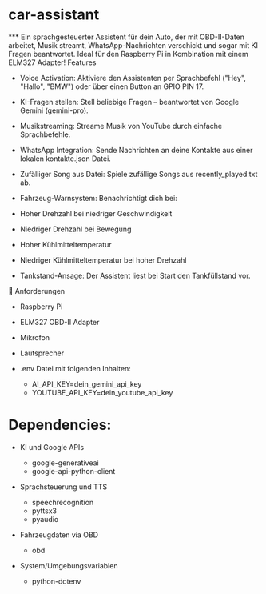 # car-assistant
*** Ein sprachgesteuerter Assistent für dein Auto, der mit OBD-II-Daten arbeitet, Musik streamt,
WhatsApp-Nachrichten verschickt und sogar mit KI Fragen beantwortet.
Ideal für den Raspberry Pi in Kombination mit einem ELM327 Adapter!
Features
* Voice Activation: Aktiviere den Assistenten per Sprachbefehl ("Hey", "Hallo", "BMW") oder über einen Button an GPIO PIN 17.

* KI-Fragen stellen: Stell beliebige Fragen – beantwortet von Google Gemini (gemini-pro).

* Musikstreaming: Streame Musik von YouTube durch einfache Sprachbefehle.

* WhatsApp Integration: Sende Nachrichten an deine Kontakte aus einer lokalen kontakte.json Datei.

* Zufälliger Song aus Datei: Spiele zufällige Songs aus recently_played.txt ab.

* Fahrzeug-Warnsystem: Benachrichtigt dich bei:

* Hoher Drehzahl bei niedriger Geschwindigkeit

* Niedriger Drehzahl bei Bewegung

* Hoher Kühlmitteltemperatur

* Niedriger Kühlmitteltemperatur bei hoher Drehzahl

* Tankstand-Ansage: Der Assistent liest bei Start den Tankfüllstand vor.

🔑 Anforderungen
* Raspberry Pi

* ELM327 OBD-II Adapter

* Mikrofon

* Lautsprecher

* .env Datei mit folgenden Inhalten:

   * AI_API_KEY=dein_gemini_api_key
   * YOUTUBE_API_KEY=dein_youtube_api_key

# Dependencies:

* KI und Google APIs
  * google-generativeai
  * google-api-python-client

* Sprachsteuerung und TTS
   * speechrecognition
   * pyttsx3
   * pyaudio               

* Fahrzeugdaten via OBD
  * obd

* System/Umgebungsvariablen
  * python-dotenv

